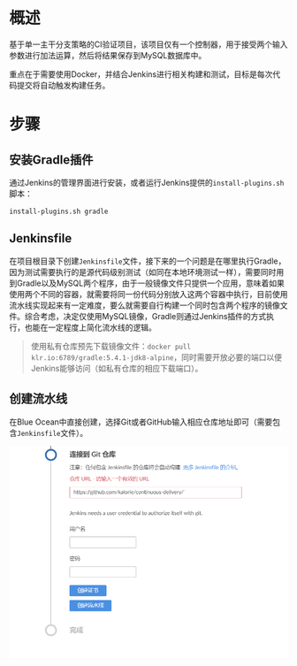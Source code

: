 # 概述

基于单一主干分支策略的CI验证项目，该项目仅有一个控制器，用于接受两个输入参数进行加法运算，然后将结果保存到MySQL数据库中。

重点在于需要使用Docker，并结合Jenkins进行相关构建和测试，目标是每次代码提交将自动触发构建任务。

# 步骤

## 安装Gradle插件

通过Jenkins的管理界面进行安装，或者运行Jenkins提供的`install-plugins.sh`脚本：

```
install-plugins.sh gradle
```

## Jenkinsfile

在项目根目录下创建`Jenkinsfile`文件，接下来的一个问题是在哪里执行Gradle，因为测试需要执行的是源代码级别测试（如同在本地环境测试一样），需要同时用到Gradle以及MySQL两个程序，由于一般镜像文件只提供一个应用，意味着如果使用两个不同的容器，就需要将同一份代码分别放入这两个容器中执行，目前使用流水线实现起来有一定难度，要么就需要自行构建一个同时包含两个程序的镜像文件。综合考虑，决定仅使用MySQL镜像，Gradle则通过Jenkins插件的方式执行，也能在一定程度上简化流水线的逻辑。

> 使用私有仓库预先下载镜像文件：`docker pull klr.io:6789/gradle:5.4.1-jdk8-alpine`，同时需要开放必要的端口以便Jenkins能够访问（如私有仓库的相应下载端口）。

## 创建流水线

在Blue Ocean中直接创建，选择Git或者GitHub输入相应仓库地址即可（需要包含`Jenkinsfile`文件）。

![create-pipeline-from-git](img/create-pipeline-from-git.png)